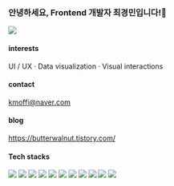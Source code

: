 ### 안녕하세요, Frontend 개발자 최경민입니다!🙌
<img src="https://img.shields.io/badge/2021.02.21 ~ -20232A?style=for-the-badge&logo=" />

#### interests
UI / UX · Data visualization · Visual interactions

#### contact
kmoffi@naver.com

#### blog
https://butterwalnut.tistory.com/

#### Tech stacks
<div>
<img src="https://img.shields.io/badge/React-20232A?style=for-the-badge&logo=react&logoColor=61DAFB" />
  <img src="http://img.shields.io/badge/-styled components-DB7093?style=for-the-badge&logo=styled-components&logoColor=white" />
<img src="https://img.shields.io/badge/Redux-593D88?style=for-the-badge&logo=redux&logoColor=white" />
<img src="http://img.shields.io/badge/-HTML5-E34F26?style=for-the-badge&logo=HTML5&logoColor=white" />
<img src="http://img.shields.io/badge/-CSS3-1572B6?style=for-the-badge&logo=CSS3&logoColor=white" />
  <img src="http://img.shields.io/badge/-JavaScript-F7DF1E?style=for-the-badge&logo=JavaScript&logoColor=white" />
  <img src="http://img.shields.io/badge/-Python-3776AB?style=for-the-badge&logo=Python&logoColor=white" />
<img src="https://img.shields.io/badge/next.js-000000?style=for-the-badge&logo=nextdotjs&logoColor=white" />
<img src="http://img.shields.io/badge/-Amazon S3-569A31?style=for-the-badge&logo=Amazon S3&logoColor=white" />
<img src="http://img.shields.io/badge/-Git-F05032?style=for-the-badge&logo=Git&logoColor=white" />
<img src="http://img.shields.io/badge/-GitHub-181717?style=for-the-badge&logo=GitHub&logoColor=white" />
</div>  
